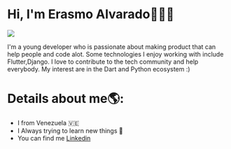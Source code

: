 # Hi, I'm Erasmo Alvarado👋🧑‍💻

![](https://cdn.pixabay.com/photo/2016/02/03/08/32/banner-1176677_960_720.jpg)

I'm a young developer who is passionate about making product that can help people and code alot. Some technologies I enjoy working with include Flutter,Django. I love to contribute to the tech community and help everybody. My interest are in the Dart and Python ecosystem :)

# Details about me🌎:

- I from Venezuela 🇻🇪
- I Always trying to learn new things 📖
- You can find me  [Linkedin](https://www.linkedin.com/in/erasmo-alvarado-49800a241/ "link")
